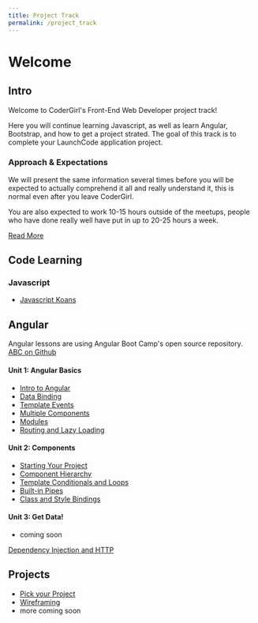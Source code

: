 ```yaml
---
title: Project Track
permalink: /project_track
---
```


# Welcome

## Intro

Welcome to CoderGirl's Front-End Web Developer project track!

Here you will continue learning Javascript, as well as learn Angular, Bootstrap, and how to get a project strated. The goal of this track is to complete your LaunchCode application project.

### Approach & Expectations

We will present the same information several times before you will be expected to actually comprehend it all and really understand it, this is normal even after you leave CoderGirl. 

You are also expected to work 10-15 hours outside of the meetups, people who have done really well have put in up to 20-25 hours a week.

[Read More](project_intro)

## Code Learning

### Javascript
* [Javascript Koans](koans)

## Angular

Angular lessons are using Angular Boot Camp's open source repository. [ABC on Github](https://github.com/angularbootcamp/abc)

#### Unit 1: Angular Basics
* [Intro to Angular](project_100)
* [Data Binding](project_101)
* [Template Events](project_102)
* [Multiple Components](project_103)
* [Modules](project_104) <!-- only needed for lazy loading, move to later next time -->
* [Routing and Lazy Loading](project_105) <!-- move to later next time -->
<!-- * routing without lazy loading, next time -->


#### Unit 2: Components

* [Starting Your Project](project_200)
* [Component Hierarchy](project_201) <!-- just needed for video app,  just go through the workshop -->
* [Template Conditionals and Loops](project_202)
* [Built-in Pipes](project_203)
* [Class and Style Bindings](project_204)


#### Unit 3: Get Data!
* coming soon

[Dependency Injection and HTTP](project_300)
<!-- * interviewing skills -->

<!-- * [Injecting Custom Services](project_301)  -->
<!-- * [Observables](project_302) -->
<!-- * [Async Pipe](project_303) -->

<!-- * [Component Inputs](project_205) -->

<!-- * [Component Events](project_206) -->

<!-- * [Reactive Forms](project_400) do this-->


## Projects

* [Pick your Project](pick_your_project)
* [Wireframing](wireframing)
* more coming soon

<!-- * [CSS Frameworks](css_frameworks) -->
